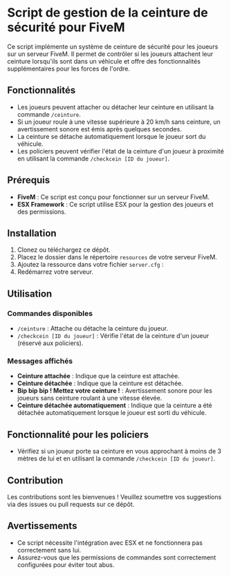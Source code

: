 # Script de gestion de la ceinture de sécurité pour FiveM

Ce script implémente un système de ceinture de sécurité pour les joueurs sur un serveur FiveM. Il permet de contrôler si les joueurs attachent leur ceinture lorsqu'ils sont dans un véhicule et offre des fonctionnalités supplémentaires pour les forces de l'ordre.

## Fonctionnalités

- Les joueurs peuvent attacher ou détacher leur ceinture en utilisant la commande `/ceinture`.
- Si un joueur roule à une vitesse supérieure à 20 km/h sans ceinture, un avertissement sonore est émis après quelques secondes.
- La ceinture se détache automatiquement lorsque le joueur sort du véhicule.
- Les policiers peuvent vérifier l'état de la ceinture d'un joueur à proximité en utilisant la commande `/checkcein [ID du joueur]`.

## Prérequis

- **FiveM** : Ce script est conçu pour fonctionner sur un serveur FiveM.
- **ESX Framework** : Ce script utilise ESX pour la gestion des joueurs et des permissions.

## Installation

1. Clonez ou téléchargez ce dépôt.
2. Placez le dossier dans le répertoire `resources` de votre serveur FiveM.
3. Ajoutez la ressource dans votre fichier `server.cfg` :
4. Redémarrez votre serveur.

## Utilisation

### Commandes disponibles

- `/ceinture` : Attache ou détache la ceinture du joueur.
- `/checkcein [ID du joueur]` : Vérifie l'état de la ceinture d'un joueur (réservé aux policiers).

### Messages affichés

- **Ceinture attachée** : Indique que la ceinture est attachée.
- **Ceinture détachée** : Indique que la ceinture est détachée.
- **Bip bip bip ! Mettez votre ceinture !** : Avertissement sonore pour les joueurs sans ceinture roulant à une vitesse élevée.
- **Ceinture détachée automatiquement** : Indique que la ceinture a été détachée automatiquement lorsque le joueur est sorti du véhicule.

## Fonctionnalité pour les policiers

- Vérifiez si un joueur porte sa ceinture en vous approchant à moins de 3 mètres de lui et en utilisant la commande `/checkcein [ID du joueur]`.

## Contribution

Les contributions sont les bienvenues ! Veuillez soumettre vos suggestions via des issues ou pull requests sur ce dépôt.

## Avertissements

- Ce script nécessite l'intégration avec ESX et ne fonctionnera pas correctement sans lui.
- Assurez-vous que les permissions de commandes sont correctement configurées pour éviter tout abus.
